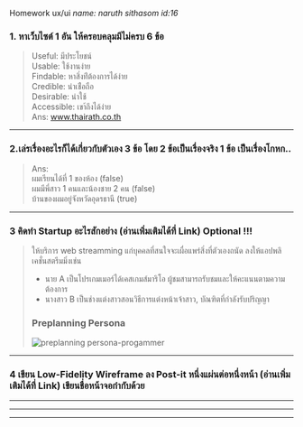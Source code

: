 Homework ux/ui _name: naruth sithasom id:16_ 
### 1. หาเว็บไซต์ 1 อัน ให้ครอบคลุมมีไม่ครบ 6 ข้อ  
> Useful: มีประโยชน์  
> Usable: ใช้งานง่าย  
> Findable: หาสิ่งท่ีต้องการได้ง่าย  
> Credible: น่าเช่ือถือ  
> Desirable: น่าใช้  
> Accessible: เขา้ถึงได้ง่าย  
Ans: www.thairath.co.th  
---

 ### 2.เล่รเรื่องอะไรก็ได้เกี่ยวกับตัวเอง 3 ข้อ โดย 2 ข้อเป็นเรื่องจริง 1 ข้อ เป็นเรื่องโกหก..
> Ans:  
> ผมเรียนได้ที่ 1 ของห้อง (false)  
> ผมมีพี่สาว 1 คนและน้องชาย 2 คน (false)  
> บ้านของผมอยู่จังหวัดอุดรธานี (true)
>
---
### 3 คิดทำ Startup อะไรสักอย่าง (อ่านเพิ่มเติมได้ที่ Link) Optional !!!  
>ให้บริการ web streamming แก่บุคคลที่สนใจจะเผื่อแพร่สิ่งที่ตัวเองถนัด ลงให้แอปพลิเคชั่นสตรีมมิ่งเช่น  
> + นาย A เป็นโปรเกมเมอร์ได้เคสเกมส์มาริโอ ผู้ชมสามารถรับชมและให้คะแนนตามความต้องการ  
> + นางสาว B เป็นช่างแต่งสาวสอนวิธีการแต่งหน้าเจ้าสาว, บัณฑิตที่กำลังรับปริญญา  
> ### Preplanning Persona  
> ![preplanning persona-progammer](https://user-images.githubusercontent.com/25115342/100203547-56be0d00-2f35-11eb-99ed-f1b15a261d6d.png)  
---
### 4 เขียน Low-Fidelity Wireframe ลง Post-it หนึ่งแผ่นต่อหนึ่งหน้า (อ่านเพิ่มเติมได้ที่ Link) เขียนชื่อหน้าจอกำกับด้วย
> 

---
---
---
